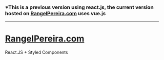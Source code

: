 ### *This is a previous version using react.js, the current version hosted on <a href="https://rangelpereira.com">RangelPereira.com</a> uses vue.js
<hr>

# <a href="https://rangelpereira.com">RangelPereira.com</a>
React.JS + Styled Components
